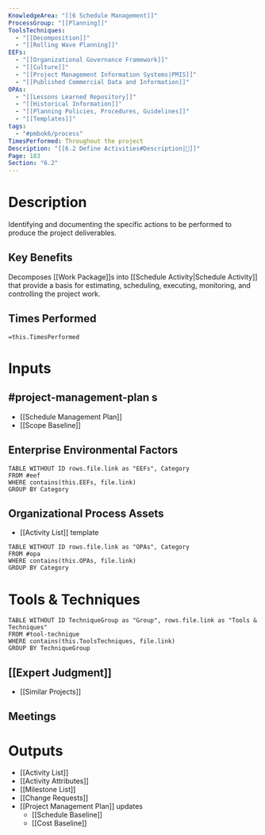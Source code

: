 ```yaml
---
KnowledgeArea: "[[6 Schedule Management]]"
ProcessGroup: "[[Planning]]"
ToolsTechniques:
  - "[[Decomposition]]"
  - "[[Rolling Wave Planning]]"
EEFs:
  - "[[Organizational Governance Framework]]"
  - "[[Culture]]"
  - "[[Project Management Information Systems|PMIS]]"
  - "[[Published Commercial Data and Information]]"
OPAs:
  - "[[Lessons Learned Repository]]"
  - "[[Historical Information]]"
  - "[[Planning Policies, Procedures, Guidelines]]"
  - "[[Templates]]"
tags:
  - "#pmbok6/process"
TimesPerformed: Throughout the project
Description: "[[6.2 Define Activities#Description|📝]]"
Page: 183
Section: "6.2"
---
```

# Description
Identifying and documenting the specific actions to be performed to produce the project deliverables.
## Key Benefits
Decomposes [[Work Package]]s into [[Schedule Activity|Schedule Activity]] that provide a basis for estimating, scheduling, executing, monitoring, and controlling the project work.
## Times Performed
`=this.TimesPerformed`
# Inputs
## #project-management-plan s
- [[Schedule Management Plan]]
- [[Scope Baseline]]
## Enterprise Environmental Factors
```dataview
TABLE WITHOUT ID rows.file.link as "EEFs", Category
FROM #eef
WHERE contains(this.EEFs, file.link)
GROUP BY Category
```
## Organizational Process Assets
- [[Activity List]] template
```dataview
TABLE WITHOUT ID rows.file.link as "OPAs", Category
FROM #opa
WHERE contains(this.OPAs, file.link)
GROUP BY Category
```
# Tools & Techniques
```dataview
TABLE WITHOUT ID TechniqueGroup as "Group", rows.file.link as "Tools & Techniques"
FROM #tool-technique
WHERE contains(this.ToolsTechniques, file.link)
GROUP BY TechniqueGroup
```
## [[Expert Judgment]]
- [[Similar Projects]]
## Meetings
# Outputs
- [[Activity List]]
- [[Activity Attributes]]
- [[Milestone List]]
- [[Change Requests]]
- [[Project Management Plan]] updates
	- [[Schedule Baseline]]
	- [[Cost Baseline]]
